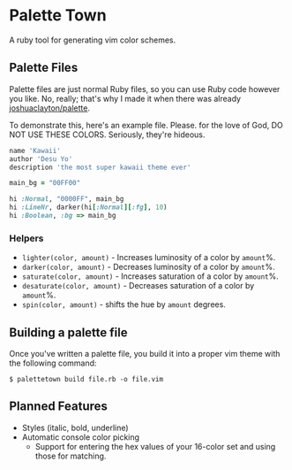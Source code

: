 # Palette Town
A ruby tool for generating vim color schemes.

## Palette Files
Palette files are just normal Ruby files, so you can use Ruby code however 
you like.  No, really; that's why I made it when there was already 
[joshuaclayton/palette](https://github.com/joshuaclayton/palette).

To demonstrate this, here's an example file.  Please. for the love of God, 
DO NOT USE THESE COLORS.  Seriously, they're hideous.
```ruby
name 'Kawaii'
author 'Desu Yo'
description 'the most super kawaii theme ever'

main_bg = "00FF00"

hi :Normal, "0000FF", main_bg
hi :LineNr, darker(hi[:Normal][:fg], 10)
hi :Boolean, :bg => main_bg
```

### Helpers
 * `lighter(color, amount)` - Increases luminosity of a color by `amount`%.
 * `darker(color, amount)` - Decreases luminosity of a color by `amount`%.
 * `saturate(color, amount)` - Increases saturation of a color by `amount`%.
 * `desaturate(color, amount)` - Decreases saturation of a color by `amount`%.
 * `spin(color, amount)` - shifts the hue by `amount` degrees.

## Building a palette file
Once you've written a palette file, you build it into a proper vim theme with 
the following command:

	$ palettetown build file.rb -o file.vim

## Planned Features
 * Styles (italic, bold, underline)
 * Automatic console color picking
   * Support for entering the hex values of your 16-color set and using 
	those for matching.
